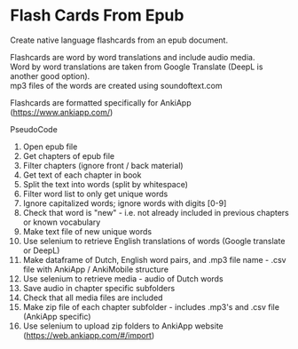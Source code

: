 # Flash Cards From Epub
Create native language flashcards from an epub document.

Flashcards are word by word translations and include audio media.\
Word by word translations are taken from Google Translate (DeepL is another good option).\
mp3 files of the words are created using soundoftext.com

Flashcards are formatted specifically for AnkiApp (https://www.ankiapp.com/)

PseudoCode
1. Open epub file
2. Get chapters of epub file
3. Filter chapters (ignore front / back material)
4. Get text of each chapter in book
5. Split the text into words (split by whitespace)
6. Filter word list to only get unique words
7. Ignore capitalized words; ignore words with digits [0-9]
8. Check that word is "new" - i.e. not already included in previous chapters or known vocabulary
9. Make text file of new unique words
10. Use selenium to retrieve English translations of words (Google translate or DeepL)
11. Make dataframe of Dutch, English word pairs, and .mp3 file name - .csv file with AnkiApp / AnkiMobile structure
12. Use selenium to retrieve media - audio of Dutch words
13. Save audio in chapter specific subfolders
14. Check that all media files are included
15. Make zip file of each chapter subfolder - includes .mp3's and .csv file (AnkiApp specific)
16. Use selenium to upload zip folders to AnkiApp website (https://web.ankiapp.com/#/import)
